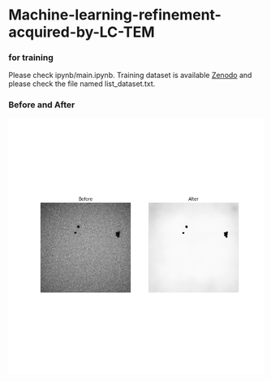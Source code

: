 # Machine-learning-refinement-acquired-by-LC-TEM

### for training 
Please check ipynb/main.ipynb.
Training dataset is available [Zenodo](https://doi.org/10.5281/zenodo.10042733) and please check the file named list_dataset.txt.



### Before and After
![ipynb/output.png](ipynb/output.png)
